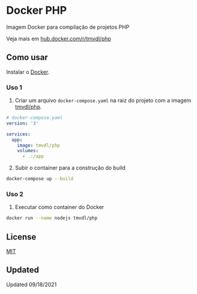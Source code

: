 # Docker PHP

Imagem Docker para compilação de projetos PHP

Veja mais em [hub.docker.com/r/tmvdl/php](https://hub.docker.com/r/tmvdl/php)

## Como usar

Instalar o [Docker](https://docs.docker.com/engine/install/).

### Uso 1

1. Criar um arquivo `docker-compose.yaml` na raiz do projeto com a imagem [tmvdl/php](https://hub.docker.com/r/tmvdl/php).

```yaml
# docker-compose.yaml
version: '3'

services:
  app:
    image: tmvdl/php
    volumes:
      - .:/app
```

2. Subir o container para a construção do build

```bash
docker-compose up --build
```

### Uso 2

1. Executar como container do Docker

```sh
docker run --name nodejs tmvdl/php
```

## License

[MIT](LICENSE)

## Updated

Updated 09/18/2021
